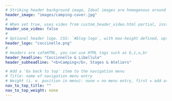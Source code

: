 ```yaml
---
# Striking header background image, Ideal images are homogenous around the centre and contrasting to the text. Non-ideal images can use `title_guard`
header_image: "images/camping-cover.jpg"
#
# When set true, uses video from custom_header_video.html partial, instead of header_image
header_use_video: false
#
# Optional header logo. CSS: `#blog-logo`, with max-height defined, optimize to prevent scaling
header_logo: "coccinelle.png"
#
# Headers are safeHTML, you can use HTML tags such as b,i,u,br
header_headline: "Coccinnelle & Libellule"
header_subheadline: "<b>Camping</b>, Stages & Ateliers"

# Add a 'Go back to top' item to the navigation menu
# Title: name of navigation menu entry
# Weight (i. e. position in menu): none = no menu entry, first = add as first entry, last = ad as last entry
nav_to_top_title: ""
nav_to_top_weight: none
---
```

